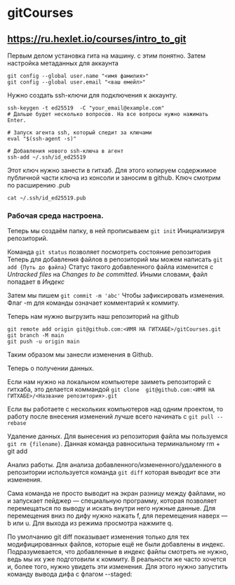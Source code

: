 # gitCourses

## https://ru.hexlet.io/courses/intro_to_git

 Первым делом установка гита на машину. с этим понятно.
 Затем настройка метаданных для аккаунта
``` 
git config --global user.name "<имя фамилия>"
git config --global user.email "<ваш емейл>" 
```
 Нужно создать ssh-ключи для подключения к аккаунту. 
```
ssh-keygen -t ed25519  -C "your_email@example.com"
# Дальше будет несколько вопросов. На все вопросы нужно нажимать Enter.

# Запуск агента ssh, который следит за ключами
eval "$(ssh-agent -s)"

# Добавления нового ssh-ключа в агент
ssh-add ~/.ssh/id_ed25519
```

Этот ключ нужно занести в гитхаб. Для этого копируем содержимое публичной части ключа из консоли и заносим в github. Ключ смотрим по расширению .pub
```
cat ~/.ssh/id_ed25519.pub
```
### Рабочая среда настроена.
Теперь мы создаём папку, в ней прописываем ``` git init ``` Инициализируя репозиторий.

Команда ``` git status ``` позволяет посмотреть состояние репозитория
Теперь для добавления файлов в репозиторий мы можем написать ``` git add {Путь до файла} ``` Статус такого добавленного файла изменится с *Untracked files* на *Changes to be committed*. Иными словами, файл попадает в *Индекс*

Затем мы пишем ``` git commit -m 'abc' ``` Чтобы зафиксировать изменения. Флаг -m для команды означает комментарий к коммиту.

Теперь нам нужно выгрузить наш репозиторий на github

```
git remote add origin git@github.com:<ИМЯ НА ГИТХАБЕ>/gitCourses.git
git branch -M main
git push -u origin main 
```
Таким образом мы занесли изменения в Github.

Теперь о получении данных.

Если нам нужно на локальном компьютере заиметь репозиторий с гитхаба, это делается коммандой ``` git clone  git@github.com:<ИМЯ НА ГИТХАБЕ>/<Название репозитория>.git ```

Если вы работаете с нескольких компьютеров над одним проектом, то работу после внесения изменений лучше всего начинать с ``` git pull --rebase ```

Удаление данных. Для вынесения из репозитория файла мы пользуемся ``` git rm {filename} ```. Данная команда равносильна терминальному rm + git add

Анализ работы. Для анализа добавленного/измененного/удаленного в репозитории используется команда ``` git diff ``` которая выводит все эти изменения.

Сама команда не просто выводит на экран разницу между файлами, но и запускает пейджер — специальную программу, которая позволяет перемещаться по выводу и искать внутри него нужные данные. Для перемещения вниз по дифу нужно нажать f, для перемещения наверх — b или u. Для выхода из режима просмотра нажмите q.

По умолчанию git diff показывает изменения только для тех модифицированных файлов, которые ещё не были добавлены в индекс. Подразумевается, что добавленные в индекс файлы смотреть не нужно, ведь мы их уже подготовили к коммиту. В реальности же часто хочется и, более того, нужно увидеть эти изменения. Для этого нужно запустить команду вывода дифа с флагом --staged:
